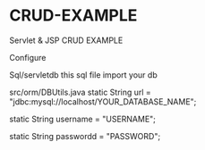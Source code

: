 # CRUD-EXAMPLE
Servlet &amp; JSP  CRUD EXAMPLE


Configure

Sql/servletdb
  this sql file import your db
  
src/orm/DBUtils.java
  static String url = "jdbc:mysql://localhost/YOUR_DATABASE_NAME";
	
  static String username = "USERNAME";
	
  static String passwordd = "PASSWORD";
  
  
  
